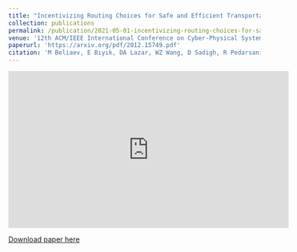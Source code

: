 ```yaml
---
title: "Incentivizing Routing Choices for Safe and Efficient Transportation in the Face of the COVID-19 Pandemic"
collection: publications
permalink: /publication/2021-05-01-incentivizing-routing-choices-for-safe-and-efficient-transportation-in-the-face-of-the-covid-19-pandemic
venue: '12th ACM/IEEE International Conference on Cyber-Physical Systems (ICCPS), Nashville, Tennessee, USA, May 2021'
paperurl: 'https://arxiv.org/pdf/2012.15749.pdf'
citation: 'M Beliaev, E Bıyık, DA Lazar, WZ Wang, D Sadigh, R Pedarsani. (2009). &quot;Incentivizing Routing Choices for Safe and Efficient Transportation in the Face of the COVID-19 Pandemic.&quot; <i>12th ACM/IEEE International Conference on Cyber-Physical Systems (ICCPS), Nashville, Tennessee, USA, May 2021</i>. doi: 10.1145/3450267.3450546.'
---
```


<iframe width="560" height="315" src="https://www.youtube.com/embed/XeffxOXrIIM" title="YouTube video player" frameborder="0" allow="accelerometer; autoplay; clipboard-write; encrypted-media; gyroscope; picture-in-picture" allowfullscreen></iframe>

[Download paper here](https://arxiv.org/pdf/2012.15749.pdf)
